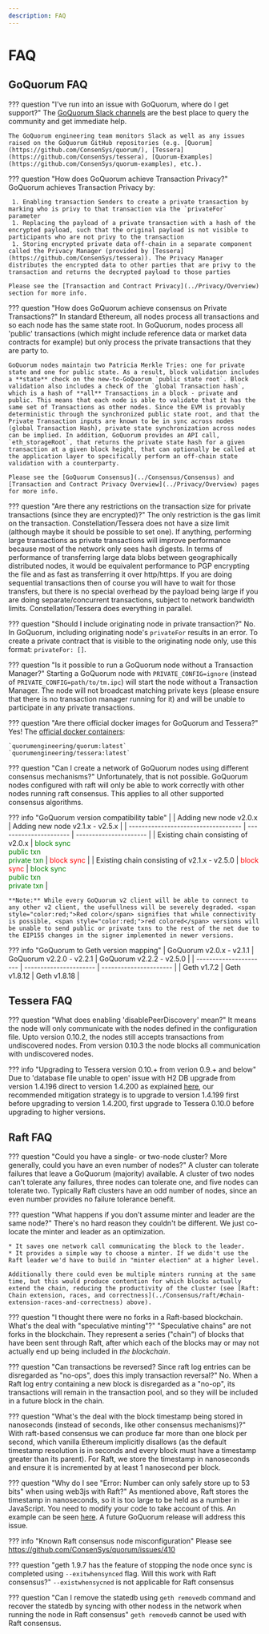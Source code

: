 ```yaml
---
description: FAQ
---
```


# FAQ

## GoQuorum FAQ

??? question "I've run into an issue with GoQuorum, where do I get support?"
    The [GoQuorum Slack channels](https://93ecjxb0d3.execute-api.us-east-1.amazonaws.com/Express/) are the best place to query the community and get immediate help.

    The GoQuorum engineering team monitors Slack as well as any issues raised on the GoQuorum GitHub repositories (e.g. [Quorum](https://github.com/ConsenSys/quorum/), [Tessera](https://github.com/ConsenSys/tessera), [Quorum-Examples](https://github.com/ConsenSys/quorum-examples), etc.).

??? question "How does GoQuorum achieve Transaction Privacy?"
    GoQuorum achieves Transaction Privacy by:

     1. Enabling transaction Senders to create a private transaction by marking who is privy to that transaction via the `privateFor` parameter
     1. Replacing the payload of a private transaction with a hash of the encrypted payload, such that the original payload is not visible to participants who are not privy to the transaction
     1. Storing encrypted private data off-chain in a separate component called the Privacy Manager (provided by [Tessera](https://github.com/ConsenSys/tessera)). The Privacy Manager distributes the encrypted data to other parties that are privy to the transaction and returns the decrypted payload to those parties

    Please see the [Transaction and Contract Privacy](../Privacy/Overview) section for more info.

??? question "How does GoQuorum achieve consensus on Private Transactions?"
    In standard Ethereum, all nodes process all transactions and so each node has the same state root. In GoQuorum, nodes process all 'public' transactions (which might include reference data or market data contracts for example) but only process the private transactions that they are party to.

    GoQuorum nodes maintain two Patricia Merkle Tries: one for private state and one for public state. As a result, block validation includes a **state** check on the new-to-GoQuorum `public state root`. Block validation also includes a check of the `global Transaction hash`, which is a hash of **all** Transactions in a block - private and public. This means that each node is able to validate that it has the same set of Transactions as other nodes. Since the EVM is provably deterministic through the synchronized public state root, and that the Private Transaction inputs are known to be in sync across nodes (global Transaction Hash), private state synchronization across nodes can be implied. In addition, GoQuorum provides an API call, `eth_storageRoot`, that returns the private state hash for a given transaction at a given block height, that can optionally be called at the application layer to specifically perform an off-chain state validation with a counterparty.

    Please see the [GoQuorum Consensus](../Consensus/Consensus) and [Transaction and Contract Privacy Overview](../Privacy/Overview) pages for more info.

??? question "Are there any restrictions on the transaction size for private transactions (since they are encrypted)?"
    The only restriction is the gas limit on the transaction.
    Constellation/Tessera does not have a size limit (although maybe it should be possible to set one).
    If anything, performing large transactions as private transactions will improve performance because most of the network only sees hash digests.
    In terms of performance of transferring large data blobs between geographically distributed nodes, it would be equivalent performance to PGP encrypting the file and as fast as transferring it over http/https.
    If you are doing sequential transactions then of course you will have to wait for those transfers, but there is no special overhead by the payload being large if you are doing separate/concurrent transactions, subject to network bandwidth limits.
     Constellation/Tessera does everything in parallel.

??? question "Should I include originating node in private transaction?"
    No. In GoQuorum, including originating node's `privateFor` results in an error. To create a private
     contract that is visible to the originating node only, use this format: `privateFor: []`.

??? question "Is it possible to run a GoQuorum node without a Transaction Manager?"
    Starting a GoQuorum node with `PRIVATE_CONFIG=ignore` (instead of `PRIVATE_CONFIG=path/to/tm.ipc`) will start the node without a Transaction Manager. The node will not broadcast matching private keys (please ensure that there is no transaction manager running for it) and will be unable to participate in any private transactions.

??? question "Are there official docker images for GoQuorum and Tessera?"
    Yes! The [official docker containers](https://hub.docker.com/u/quorumengineering/):

    `quorumengineering/quorum:latest`
    `quorumengineering/tessera:latest`

??? question "Can I create a network of GoQuorum nodes using different consensus mechanisms?"
    Unfortunately, that is not possible. GoQuorum nodes configured with raft will only be able to work correctly with other nodes running raft consensus. This applies to all other supported consensus algorithms.

??? info "GoQuorum version compatibility table"
    |                                     | Adding new node v2.0.x | Adding new node v2.1.x - v2.5.x |
    | ----------------------------------- | ---------------------- | ---------------------- |
    | Existing chain consisting of v2.0.x | <span style="color:green;">block sync<br /> public txn<br /> private txn</span>  | <span style="color:red;">block sync</span>  |
    | Existing chain consisting of v2.1.x - v2.5.0 | <span style="color:red;">block sync</span>  | <span style="color:green;">block sync<br /> public txn<br /> private txn</span> |

    **Note:** While every GoQuorum v2 client will be able to connect to any other v2 client, the usefullness will be severely degraded. <span style="color:red;">Red color</span> signifies that while connectivity is possible, <span style="color:red;">red colored</span> versions will be unable to send public or private txns to the rest of the net due to the EIP155 changes in the signer implemented in newer versions.

??? info "GoQuorum to Geth version mapping"
    | GoQuorum v2.0.x - v2.1.1 | GoQuorum v2.2.0 - v2.2.1 | GoQuorum v2.2.2 - v2.5.0 |
    | ---------------------- | ---------------------- | ---------------------- |
    | Geth v1.7.2            | Geth v1.8.12           | Geth v1.8.18           |

## Tessera FAQ

??? question "What does enabling 'disablePeerDiscovery' mean?"
    It means the node will only communicate with the nodes defined in the configuration file. Upto version 0.10.2, the nodes still accepts transactions from undiscovered nodes. From version 0.10.3 the node blocks all communication with undiscovered nodes.

??? info "Upgrading to Tessera version 0.10.+ from verion 0.9.+ and below"
    Due to 'database file unable to open' issue with H2 DB upgrade from version 1.4.196 direct to version 1.4.200 as explained  [here](https://github.com/h2database/h2database/issues/2263), our recommended mitigation strategy is to upgrade to version 1.4.199 first before upgrading to version 1.4.200, first upgrade to Tessera 0.10.0 before upgrading to higher versions.

## Raft FAQ

??? question "Could you have a single- or two-node cluster? More generally, could you have an even number of nodes?"
    A cluster can tolerate failures that leave a GoQuorum (majority) available. A cluster of two nodes can't tolerate any failures, three nodes can tolerate one, and five nodes can tolerate two. Typically Raft clusters have an odd number of nodes, since an even number provides no failure tolerance benefit.

??? question "What happens if you don't assume minter and leader are the same node?"
    There's no hard reason they couldn't be different. We just co-locate the minter and leader as an optimization.

    * It saves one network call communicating the block to the leader.
    * It provides a simple way to choose a minter. If we didn't use the Raft leader we'd have to build in "minter election" at a higher level.

    Additionally there could even be multiple minters running at the same time, but this would produce contention for which blocks actually extend the chain, reducing the productivity of the cluster (see [Raft: Chain extension, races, and correctness](../Consensus/raft/#chain-extension-races-and-correctness) above).

??? question "I thought there were no forks in a Raft-based blockchain. What's the deal with "speculative minting"?"
    "Speculative chains" are not forks in the blockchain. They represent a series ("chain") of blocks that have been sent through Raft, after which each of the blocks may or may not actually end up being included in *the blockchain*.

??? question "Can transactions be reversed? Since raft log entries can be disregarded as "no-ops", does this imply transaction reversal?"
    No. When a Raft log entry containing a new block is disregarded as a "no-op", its transactions will remain in the transaction pool, and so they will be included in a future block in the chain.

??? question "What's the deal with the block timestamp being stored in nanoseconds (instead of seconds, like other consensus mechanisms)?"
    With raft-based consensus we can produce far more than one block per second, which vanilla Ethereum implicitly disallows (as the default timestamp resolution is in seconds and every block must have a timestamp greater than its parent). For Raft, we store the timestamp in nanoseconds and ensure it is incremented by at least 1 nanosecond per block.

??? question "Why do I see "Error: Number can only safely store up to 53 bits" when using web3js with Raft?"
    As mentioned above, Raft stores the timestamp in nanoseconds, so it is too large to be held as a number in JavaScript.
    You need to modify your code to take account of this. An example can be seen [here](https://github.com/ConsenSys/quorum.js/blob/master/lib/index.js#L35).
    A future GoQuorum release will address this issue.

??? info "Known Raft consensus node misconfiguration"
    Please see <https://github.com/ConsenSys/quorum/issues/410>

??? question "geth 1.9.7 has the feature of stopping the node once sync is completed using `--exitwhensynced` flag. Will this work with Raft consensus?"
    `--existwhensycned` is not applicable for Raft consensus

??? question "Can I remove the statedb using `geth removedb` command and recover the statedb by syncing with other nodess in the network when running the node in Raft consensus"
    `geth removedb` cannot be used with Raft consensus.
